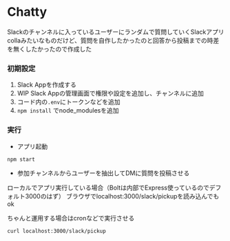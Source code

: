 # Chatty

Slackのチャンネルに入っているユーザーにランダムで質問していくSlackアプリ
collaみたいなものだけど、質問を自作したかったのと回答から投稿までの時差を無くしたかったので作成した

### 初期設定

1. Slack Appを作成する
2. WIP Slack Appの管理画面で権限や設定を追加し、チャンネルに追加
3. コード内の`.env`にトークンなどを追加
4. `npm install` でnode_modulesを追加

### 実行

* アプリ起動

```
npm start
```


* 参加チャンネルからユーザーを抽出してDMに質問を投稿させる

ローカルでアプリ実行している場合（Boltは内部でExpress使っているのでデフォルト3000のはず）
ブラウザでlocalhost:3000/slack/pickupを読み込んでもok

ちゃんと運用する場合はcronなどで実行させる

```
curl localhost:3000/slack/pickup
```

